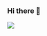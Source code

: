 ### Hi there 👋

<!--
**YUSHINSHUB/YUSHINSHUB** is a ✨ _special_ ✨ repository because its `README.md` (this file) appears on your GitHub profile.

Here are some ideas to get you started:

- 🔭 I’m currently working on ...
- 🌱 I’m currently learning ...
- 👯 I’m looking to collaborate on ...
- 🤔 I’m looking for help with ...
- 💬 Ask me about ...
- 📫 How to reach me: ...
- 😄 Pronouns: ...
- ⚡ Fun fact: ...
-->
<a href="[https://velog.io/@colorful-stars](https://simpleicons.org/icons/cplusplus.svg)" target="_blank"><img src="https://img.shields.io/badge/Velog-20c997?style=flat-square&logo=Vimeo&logoColor=white"/></a>
